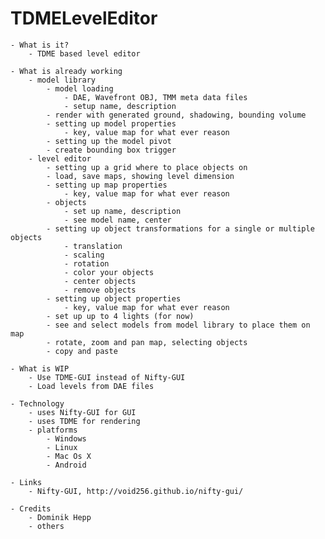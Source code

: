 TDMELevelEditor
===============

    - What is it?
        - TDME based level editor 

    - What is already working
    	- model library
        	- model loading
        		- DAE, Wavefront OBJ, TMM meta data files
	        	- setup name, description
    		- render with generated ground, shadowing, bounding volume
        	- setting up model properties
        		- key, value map for what ever reason
    		- setting up the model pivot
    		- create bounding box trigger
    	- level editor
			- setting up a grid where to place objects on
			- load, save maps, showing level dimension
			- setting up map properties
				- key, value map for what ever reason
			- objects
			 	- set up name, description
			 	- see model name, center
		 	- setting up object transformations for a single or multiple objects
		 		- translation
		 		- scaling
		 		- rotation
		 		- color your objects
		 		- center objects
		 		- remove objects
	 		- setting up object properties
	 			- key, value map for what ever reason
			- set up up to 4 lights (for now)
			- see and select models from model library to place them on map
			- rotate, zoom and pan map, selecting objects
			- copy and paste

    - What is WIP
        - Use TDME-GUI instead of Nifty-GUI
        - Load levels from DAE files

    - Technology
    	- uses Nifty-GUI for GUI
        - uses TDME for rendering
        - platforms
            - Windows
            - Linux
            - Mac Os X
            - Android

    - Links
		- Nifty-GUI, http://void256.github.io/nifty-gui/

    - Credits
        - Dominik Hepp
        - others
